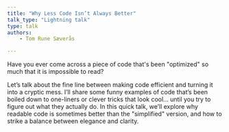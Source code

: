 ```yaml
---
title: "Why Less Code Isn’t Always Better"
talk_type: "Lightning talk"
type: talk
authors:
    - Tom Rune Sæverås

---
```

Have you ever come across a piece of code that's been "optimized" so much that it is impossible to read?
Let’s talk about the fine line between making code efficient and turning it into a cryptic mess. I’ll share some funny examples of code that’s been boiled down to one-liners or clever tricks that look cool... until you try to figure out what they actually do. In this quick talk, we’ll explore why readable code is sometimes better than the "simplified" version, and how to strike a balance between elegance and clarity.
